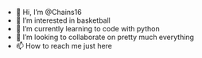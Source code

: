 - 👋 Hi, I’m @Chains16
- 👀 I’m interested in basketball
- 🌱 I’m currently learning to code with python
- 💞️ I’m looking to collaborate on pretty much everything
- 📫 How to reach me just here

<!---
Chains16/Chains16 is a ✨ special ✨ repository because its `README.md` (this file) appears on your GitHub profile.
You can click the Preview link to take a look at your changes.
--->

